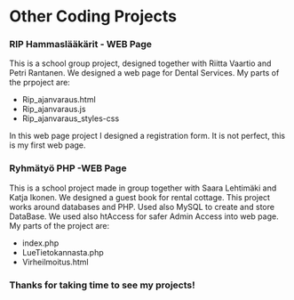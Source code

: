 
# Other Coding Projects

### RIP Hammaslääkärit - WEB Page

This is a school group project, designed together with Riitta Vaartio and Petri Rantanen. 
We designed a web page for Dental Services. 
My parts of the prpoject are:
- Rip_ajanvaraus.html
- Rip_ajanvaraus.js
- Rip_ajanvaraus_styles-css <br>

In this web page project I designed a registration form.  It is not perfect, this is my first web page.

### Ryhmätyö PHP -WEB Page

This is a school project made in group together with Saara Lehtimäki and Katja Ikonen. 
We designed a guest book for rental cottage. 
This project works around databases and PHP. Used also MySQL to create and store DataBase.
We used also htAccess for safer Admin Access into web page. 
My parts of the project are:
- index.php
- LueTietokannasta.php
- Virheilmoitus.html

### Thanks for taking time to see my projects!


